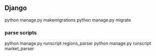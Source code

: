 ## Django
python manage.py makemigrations
python manage.py migrate

### parse scripts
python manage.py runscript regions_parser
python manage.py runscript market_parser
